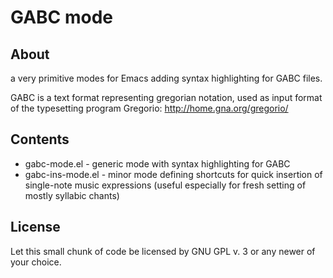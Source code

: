 # GABC mode

## About

a very primitive modes for Emacs adding syntax highlighting 
for GABC files.

GABC is a text format representing gregorian notation, used as input format
of the typesetting program Gregorio: http://home.gna.org/gregorio/

## Contents

* gabc-mode.el - generic mode with syntax highlighting for GABC
* gabc-ins-mode.el - minor mode defining shortcuts for quick insertion of single-note music expressions (useful especially for fresh setting of mostly syllabic chants)

## License

Let this small chunk of code be licensed by GNU GPL v. 3 or any newer of your
choice.
